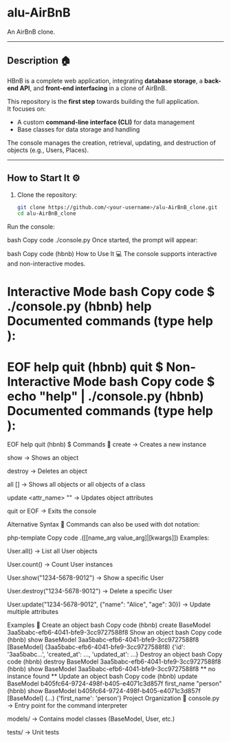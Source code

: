 # alu-AirBnB
An AirBnB clone.

---

## Description 🏠
HBnB is a complete web application, integrating **database storage**, a **back-end API**, and **front-end interfacing** in a clone of AirBnB.  

This repository is the **first step** towards building the full application.  
It focuses on:
- A custom **command-line interface (CLI)** for data management  
- Base classes for data storage and handling  

The console manages the creation, retrieval, updating, and destruction of objects (e.g., Users, Places).

---

## How to Start It ⚙️
1. Clone the repository:
   ```bash
   git clone https://github.com/<your-username>/alu-AirBnB_clone.git
   cd alu-AirBnB_clone
Run the console:

bash
Copy code
./console.py
Once started, the prompt will appear:

bash
Copy code
(hbnb)
How to Use It 💻
The console supports interactive and non-interactive modes.

Interactive Mode
bash
Copy code
$ ./console.py
(hbnb) help
Documented commands (type help <topic>):
========================================
EOF  help  quit
(hbnb) quit
$
Non-Interactive Mode
bash
Copy code
$ echo "help" | ./console.py
(hbnb)
Documented commands (type help <topic>):
========================================
EOF  help  quit
(hbnb)
$
Commands 📝
create <class> → Creates a new instance

show <class> <id> → Shows an object

destroy <class> <id> → Deletes an object

all [<class>] → Shows all objects or all objects of a class

update <class> <id> <attr_name> "<value>" → Updates object attributes

quit or EOF → Exits the console

Alternative Syntax 🔀
Commands can also be used with dot notation:

php-template
Copy code
<class name>.<command>([<id>[name_arg value_arg]|[kwargs]])
Examples:

User.all() → List all User objects

User.count() → Count User instances

User.show("1234-5678-9012") → Show a specific User

User.destroy("1234-5678-9012") → Delete a specific User

User.update("1234-5678-9012", {"name": "Alice", "age": 30}) → Update multiple attributes

Examples 🚀
Create an object
bash
Copy code
(hbnb) create BaseModel
3aa5babc-efb6-4041-bfe9-3cc9727588f8
Show an object
bash
Copy code
(hbnb) show BaseModel 3aa5babc-efb6-4041-bfe9-3cc9727588f8
[BaseModel] (3aa5babc-efb6-4041-bfe9-3cc9727588f8) {'id': '3aa5babc...', 'created_at': ..., 'updated_at': ...}
Destroy an object
bash
Copy code
(hbnb) destroy BaseModel 3aa5babc-efb6-4041-bfe9-3cc9727588f8
(hbnb) show BaseModel 3aa5babc-efb6-4041-bfe9-3cc9727588f8
** no instance found **
Update an object
bash
Copy code
(hbnb) update BaseModel b405fc64-9724-498f-b405-e4071c3d857f first_name "person"
(hbnb) show BaseModel b405fc64-9724-498f-b405-e4071c3d857f
[BaseModel] (...) {'first_name': 'person'}
Project Organization 📂
console.py → Entry point for the command interpreter

models/ → Contains model classes (BaseModel, User, etc.)

tests/ → Unit tests
